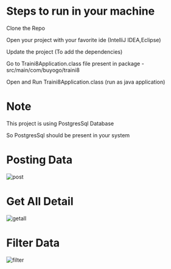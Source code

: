# Steps to run in your machine
Clone the Repo

Open your project with your favorite ide (IntelliJ IDEA,Eclipse)

Update the project (To add the dependencies)

Go to Traini8Application.class file present in package - src/main/com/buyogo/traini8

Open and Run Traini8Application.class (run as java application)

# Note
This project is using PostgresSql Database 

So PostgresSql should be present in your system

# Posting Data

![post ](https://github.com/user-attachments/assets/96e36214-1e0c-46ee-925d-a6df141aecde)

# Get All Detail

![getall](https://github.com/user-attachments/assets/ce473125-080c-4c52-95bd-50819dadaafe)

# Filter Data 

![filter](https://github.com/user-attachments/assets/c2adabc9-7bf5-4e49-8dc6-50f1064ab2b5)
